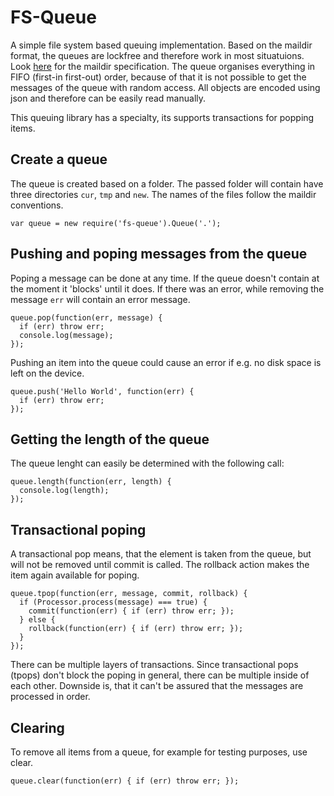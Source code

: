 # FS-Queue

A simple file system based queuing implementation. Based on the maildir format,
the queues are lockfree and therefore work in most situatuions. Look
[here](http://cr.yp.to/proto/maildir.html) for the maildir specification.
The queue organises everything in FIFO (first-in first-out) order, because of
that it is not possible to get the messages of the queue with random access.
All objects are encoded using json and therefore can be easily read manually.

This queuing library has a specialty, its supports transactions for popping items.

## Create a queue

The queue is created based on a folder. The passed folder will contain have
three directories `cur`, `tmp` and `new`. The names of the files follow the 
maildir conventions.

    var queue = new require('fs-queue').Queue('.');

## Pushing and poping messages from the queue

Poping a message can be done at any time. If the queue doesn't contain at the
moment it 'blocks' until it does. If there was an error, while removing the
message `err` will contain an error message.

    queue.pop(function(err, message) {
      if (err) throw err;
      console.log(message);
    });

Pushing an item into the queue could cause an error if e.g. no disk space is
left on the device.

    queue.push('Hello World', function(err) {
      if (err) throw err;
    });

## Getting the length of the queue

The queue lenght can easily be determined with the following call:

    queue.length(function(err, length) {
      console.log(length);
    });

## Transactional poping

A transactional pop means, that the element is taken from the queue, but will
not be removed until commit is called. The rollback action makes the item again
available for poping.

    queue.tpop(function(err, message, commit, rollback) {
      if (Processor.process(message) === true) {
        commit(function(err) { if (err) throw err; });
      } else {
        rollback(function(err) { if (err) throw err; });
      }
    });

There can be multiple layers of transactions. Since transactional pops (tpops) don't block the poping in general, there can be multiple inside of each other.
Downside is, that it can't be assured that the messages are processed in order.

## Clearing

To remove all items from a queue, for example for testing purposes, use clear.

    queue.clear(function(err) { if (err) throw err; });
